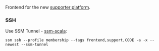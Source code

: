 Frontend for the new [supporter platform](https://support.theguardian.com/).

### SSH
Use SSM Tunnel - [ssm-scala](https://github.com/guardian/ssm-scala#enabling-ssm-tunnel):

```
ssm ssh --profile membership --tags frontend,support,CODE -a -x --newest --ssm-tunnel
```
